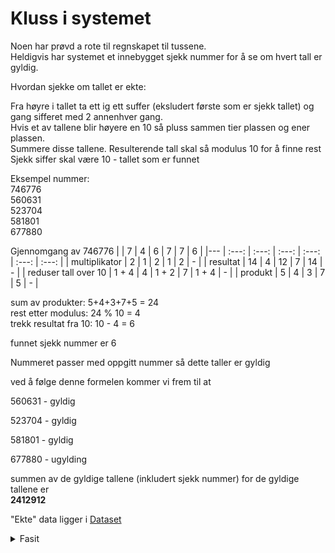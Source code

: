 # Kluss i systemet

Noen har prøvd a rote til regnskapet til tussene.  
Heldigvis har systemet et innebygget sjekk nummer for å se om hvert tall er gyldig.


Hvordan sjekke om tallet er ekte:

Fra høyre i tallet ta ett ig ett suffer (eksludert første som er sjekk tallet) og gang sifferet med 2 annenhver gang.  
Hvis et av tallene blir høyere en 10 så pluss sammen tier plassen og ener plassen.  
Summere disse tallene.
Resulterende tall skal så modulus 10 for å finne rest  
Sjekk siffer skal være 10 - tallet som er funnet
 
Eksempel nummer:   
746776  
560631  
523704  
581801  
677880  

Gjennomgang av 746776
| | 7 | 4 | 6 | 7 | 7 | 6 |
|--- | :---: | :---:  | :---:   | :---:   | :---:   | :---:   |
| multiplikator  | 2 | 1 | 2 | 1 | 2 | - |
| resultat  | 14 | 4 | 12 | 7 | 14 | - |
| reduser tall over 10 | 1 + 4 | 4 | 1 + 2 | 7 | 1 + 4 | - |
| produkt  | 5 | 4 | 3 | 7 | 5 | - |

sum av produkter: 5+4+3+7+5 = 24  
rest etter modulus: 24 % 10 = 4  
trekk resultat fra 10: 10 - 4 = 6  

funnet sjekk nummer er 6

Nummeret passer med oppgitt nummer så dette taller er gyldig

ved å følge denne formelen kommer vi frem til at 

560631 - gyldig

523704 - gyldig

581801 - gyldig

677880 - ugylding


summen av de gyldige tallene (inkludert sjekk nummer) for de gyldige tallene er  
**2412912**

"Ekte" data ligger i [Dataset](./output.txt) 

<details>
<summary>Fasit</summary>
364007655532726
</details>
